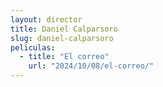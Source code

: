 ```yaml
---
layout: director
title: Daniel Calparsoro
slug: daniel-calparsoro
peliculas:
  - title: "El correo"
    url: "2024/10/08/el-correo/"
---
```

